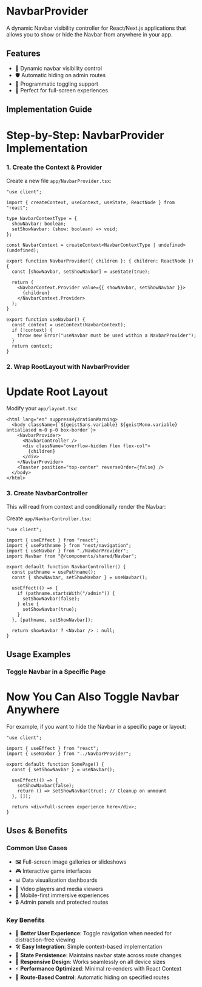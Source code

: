 # NavbarProvider

A dynamic Navbar visibility controller for React/Next.js applications that allows you to show or hide the Navbar from anywhere in your app.

## Features
- 🎯 Dynamic navbar visibility control
- 🛡️ Automatic hiding on admin routes
- 🔄 Programmatic toggling support
- 📱 Perfect for full-screen experiences

## Implementation Guide


# Step-by-Step: NavbarProvider Implementation
### 1. Create the Context & Provider


Create a new file `app/NavbarProvider.tsx`:

```tsx
"use client";

import { createContext, useContext, useState, ReactNode } from "react";

type NavbarContextType = {
  showNavbar: boolean;
  setShowNavbar: (show: boolean) => void;
};

const NavbarContext = createContext<NavbarContextType | undefined>(undefined);

export function NavbarProvider({ children }: { children: ReactNode }) {
  const [showNavbar, setShowNavbar] = useState(true);

  return (
    <NavbarContext.Provider value={{ showNavbar, setShowNavbar }}>
      {children}
    </NavbarContext.Provider>
  );
}

export function useNavbar() {
  const context = useContext(NavbarContext);
  if (!context) {
    throw new Error("useNavbar must be used within a NavbarProvider");
  }
  return context;
}
```

### 2. Wrap RootLayout with NavbarProvider
# Update Root Layout

Modify your `app/layout.tsx`:

```tsx
<html lang="en" suppressHydrationWarning>
  <body className={`${geistSans.variable} ${geistMono.variable} antialiased m-0 p-0 box-border`}>
    <NavbarProvider>
      <NavbarController />
      <div className="overflow-hidden flex flex-col">
        {children}
      </div>
    </NavbarProvider>
    <Toaster position="top-center" reverseOrder={false} />
  </body>
</html>
```

### 3. Create NavbarController
This will read from context and conditionally render the Navbar:

Create `app/NavbarController.tsx`:

```tsx
"use client";

import { useEffect } from "react";
import { usePathname } from "next/navigation";
import { useNavbar } from "./NavbarProvider";
import Navbar from "@/components/shared/Navbar";

export default function NavbarController() {
  const pathname = usePathname();
  const { showNavbar, setShowNavbar } = useNavbar();

  useEffect(() => {
    if (pathname.startsWith("/admin")) {
      setShowNavbar(false);
    } else {
      setShowNavbar(true);
    }
  }, [pathname, setShowNavbar]);

  return showNavbar ? <Navbar /> : null;
}
```

## Usage Examples

### Toggle Navbar in a Specific Page
# Now You Can Also Toggle Navbar Anywhere
For example, if you want to hide the Navbar in a specific page or layout:


```tsx
"use client";

import { useEffect } from "react";
import { useNavbar } from "../NavbarProvider";

export default function SomePage() {
  const { setShowNavbar } = useNavbar();

  useEffect(() => {
    setShowNavbar(false);
    return () => setShowNavbar(true); // Cleanup on unmount
  }, []);

  return <div>Full-screen experience here</div>;
}
```


## Uses & Benefits

### Common Use Cases
- 🖼️ Full-screen image galleries or slideshows
- 🎮 Interactive game interfaces
- 📊 Data visualization dashboards
- 🎥 Video players and media viewers
- 📱 Mobile-first immersive experiences
- 🔒 Admin panels and protected routes

### Key Benefits
- 🚀 **Better User Experience**: Toggle navigation when needed for distraction-free viewing
- 🛠️ **Easy Integration**: Simple context-based implementation
- 🔄 **State Persistence**: Maintains navbar state across route changes
- 📱 **Responsive Design**: Works seamlessly on all device sizes
- ⚡ **Performance Optimized**: Minimal re-renders with React Context
- 🎯 **Route-Based Control**: Automatic hiding on specified routes
